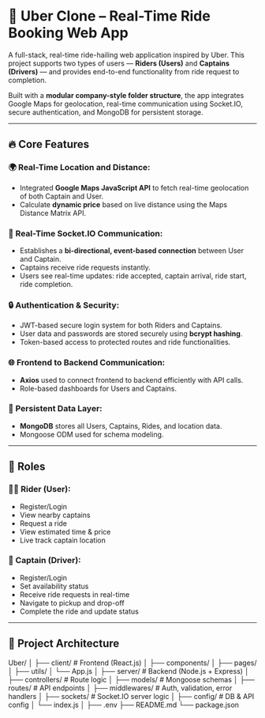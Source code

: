 # 🚖 Uber Clone – Real-Time Ride Booking Web App

A full-stack, real-time ride-hailing web application inspired by Uber. This project supports two types of users — **Riders (Users)** and **Captains (Drivers)** — and provides end-to-end functionality from ride request to completion.

Built with a **modular company-style folder structure**, the app integrates Google Maps for geolocation, real-time communication using Socket.IO, secure authentication, and MongoDB for persistent storage.

---

## 🔥 Core Features

### 🌍 Real-Time Location and Distance:
- Integrated **Google Maps JavaScript API** to fetch real-time geolocation of both Captain and User.
- Calculate **dynamic price** based on live distance using the Maps Distance Matrix API.

### 🔗 Real-Time Socket.IO Communication:
- Establishes a **bi-directional, event-based connection** between User and Captain.
- Captains receive ride requests instantly.
- Users see real-time updates: ride accepted, captain arrival, ride start, ride completion.

### 🔒 Authentication & Security:
- JWT-based secure login system for both Riders and Captains.
- User data and passwords are stored securely using **bcrypt hashing**.
- Token-based access to protected routes and ride functionalities.

### 🌐 Frontend to Backend Communication:
- **Axios** used to connect frontend to backend efficiently with API calls.
- Role-based dashboards for Users and Captains.

### 💾 Persistent Data Layer:
- **MongoDB** stores all Users, Captains, Rides, and location data.
- Mongoose ODM used for schema modeling.

---

## 👥 Roles

### 🧑‍💼 Rider (User):
- Register/Login
- View nearby captains
- Request a ride
- View estimated time & price
- Live track captain location

### 🚗 Captain (Driver):
- Register/Login
- Set availability status
- Receive ride requests in real-time
- Navigate to pickup and drop-off
- Complete the ride and update status

---

## 🧱 Project Architecture

Uber/
│
├── client/ # Frontend (React.js)
│ ├── components/
│ ├── pages/
│ ├── utils/
│ └── App.js
│
├── server/ # Backend (Node.js + Express)
│ ├── controllers/ # Route logic
│ ├── models/ # Mongoose schemas
│ ├── routes/ # API endpoints
│ ├── middlewares/ # Auth, validation, error handlers
│ ├── sockets/ # Socket.IO server logic
│ ├── config/ # DB & API config
│ └── index.js
│
├── .env
├── README.md
└── package.json

